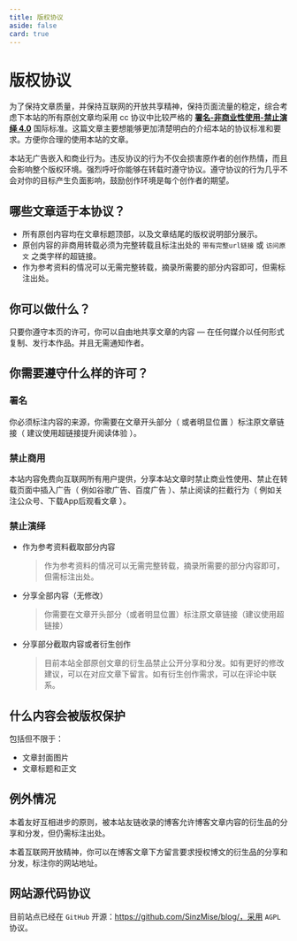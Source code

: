 ```yaml
---
title: 版权协议
aside: false
card: true
---
```


# 版权协议

为了保持文章质量，并保持互联网的开放共享精神，保持页面流量的稳定，综合考虑下本站的所有原创文章均采用 cc 协议中比较严格的 **[署名-非商业性使用-禁止演绎 4.0](https://creativecommons.org/licenses/by-nc-nd/4.0/deed.zh)** 国际标准。这篇文章主要想能够更加清楚明白的介绍本站的协议标准和要求。方便你合理的使用本站的文章。

本站无广告嵌入和商业行为。违反协议的行为不仅会损害原作者的创作热情，而且会影响整个版权环境。强烈呼吁你能够在转载时遵守协议。遵守协议的行为几乎不会对你的目标产生负面影响，鼓励创作环境是每个创作者的期望。

## 哪些文章适于本协议？

- 所有原创内容均在文章标题顶部，以及文章结尾的版权说明部分展示。
- 原创内容的非商用转载必须为完整转载且标注出处的 `带有完整url链接` 或 `访问原文` 之类字样的超链接。
- 作为参考资料的情况可以无需完整转载，摘录所需要的部分内容即可，但需标注出处。

## 你可以做什么？

只要你遵守本页的许可，你可以自由地共享文章的内容 — 在任何媒介以任何形式复制、发行本作品。并且无需通知作者。

## 你需要遵守什么样的许可？

### 署名

你必须标注内容的来源，你需要在文章开头部分（ 或者明显位置 ）标注原文章链接（ 建议使用超链接提升阅读体验 ）。

### 禁止商用

本站内容免费向互联网所有用户提供，分享本站文章时禁止商业性使用、禁止在转载页面中插入广告（ 例如谷歌广告、百度广告 ）、禁止阅读的拦截行为（ 例如关注公众号、下载App后观看文章 ）。

### 禁止演绎

- 作为参考资料截取部分内容

  > 作为参考资料的情况可以无需完整转载，摘录所需要的部分内容即可，但需标注出处。

- 分享全部内容（无修改）

  > 你需要在文章开头部分（或者明显位置）标注原文章链接（建议使用超链接）

- 分享部分截取内容或者衍生创作
  > 目前本站全部原创文章的衍生品禁止公开分享和分发。如有更好的修改建议，可以在对应文章下留言。如有衍生创作需求，可以在评论中联系。

## 什么内容会被版权保护

包括但不限于：

- 文章封面图片
- 文章标题和正文

## 例外情况

本着友好互相进步的原则，被本站友链收录的博客允许博客文章内容的衍生品的分享和分发，但仍需标注出处。

本着互联网开放精神，你可以在博客文章下方留言要求授权博文的衍生品的分享和分发，标注你的网站地址。

## 网站源代码协议

目前站点已经在 `GitHub` 开源：https://github.com/SinzMise/blog/，采用 `AGPL` 协议。
